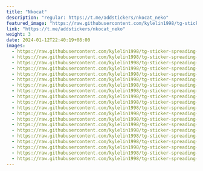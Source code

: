 ```yaml
---
title: "Nkocat"
description: "regular: https://t.me/addstickers/nkocat_neko"
featured_image: "https://raw.githubusercontent.com/kylelin1998/tg-sticker-spreading-worldwide-images/main/img/616960f5-f16e-4d17-b3f5-5f6bad682a54.jpg"
link: "https://t.me/addstickers/nkocat_neko"
weight: 3
date: 2024-01-12T22:40:19+08:00
images:
  - https://raw.githubusercontent.com/kylelin1998/tg-sticker-spreading-worldwide-images/main/img/616960f5-f16e-4d17-b3f5-5f6bad682a54.jpg
  - https://raw.githubusercontent.com/kylelin1998/tg-sticker-spreading-worldwide-images/main/img/1a304957-a05e-4108-9268-a2c4285fe02d.jpg
  - https://raw.githubusercontent.com/kylelin1998/tg-sticker-spreading-worldwide-images/main/img/08b8acd2-630a-4132-aeb6-c454fbb81394.jpg
  - https://raw.githubusercontent.com/kylelin1998/tg-sticker-spreading-worldwide-images/main/img/4eb81512-b454-4b9e-966e-8fbcf0c0bdc0.jpg
  - https://raw.githubusercontent.com/kylelin1998/tg-sticker-spreading-worldwide-images/main/img/328aa773-dbe7-40cc-bc69-c93ca2fc8508.jpg
  - https://raw.githubusercontent.com/kylelin1998/tg-sticker-spreading-worldwide-images/main/img/9ae6948f-64ee-4587-a86c-836843ba9727.jpg
  - https://raw.githubusercontent.com/kylelin1998/tg-sticker-spreading-worldwide-images/main/img/c0a12f9a-fdff-4946-9df1-ae65e57efa62.jpg
  - https://raw.githubusercontent.com/kylelin1998/tg-sticker-spreading-worldwide-images/main/img/948e2413-a3b8-4f9e-a8b0-305e073f21cb.jpg
  - https://raw.githubusercontent.com/kylelin1998/tg-sticker-spreading-worldwide-images/main/img/081a5e81-bff2-404f-919a-c94ddfcdbd74.jpg
  - https://raw.githubusercontent.com/kylelin1998/tg-sticker-spreading-worldwide-images/main/img/b480bc7a-b252-403b-8bdd-16ac8103cea0.jpg
  - https://raw.githubusercontent.com/kylelin1998/tg-sticker-spreading-worldwide-images/main/img/8f7be1a3-07b4-4ccc-9a74-59db57ac9777.jpg
  - https://raw.githubusercontent.com/kylelin1998/tg-sticker-spreading-worldwide-images/main/img/68e95625-66e9-4d14-9cbd-1c5157ae5699.jpg
  - https://raw.githubusercontent.com/kylelin1998/tg-sticker-spreading-worldwide-images/main/img/581a64a6-0e9e-459a-ac50-813f17809b52.jpg
  - https://raw.githubusercontent.com/kylelin1998/tg-sticker-spreading-worldwide-images/main/img/ad0fbe6c-b334-4ced-b0c9-2bfb55521075.jpg
  - https://raw.githubusercontent.com/kylelin1998/tg-sticker-spreading-worldwide-images/main/img/6bee6b9d-b55a-458c-a0ff-852ee0739727.jpg
  - https://raw.githubusercontent.com/kylelin1998/tg-sticker-spreading-worldwide-images/main/img/0cd5b99c-f42e-4416-86d6-6f18b65b14b3.jpg
  - https://raw.githubusercontent.com/kylelin1998/tg-sticker-spreading-worldwide-images/main/img/92af0812-0f7d-42c4-9239-aef01b653bd3.jpg
  - https://raw.githubusercontent.com/kylelin1998/tg-sticker-spreading-worldwide-images/main/img/e064a936-b685-4f57-b05b-77e9d95af1c8.jpg
  - https://raw.githubusercontent.com/kylelin1998/tg-sticker-spreading-worldwide-images/main/img/ec35d220-cefa-44bc-8393-d8f2ecce78a2.jpg
  - https://raw.githubusercontent.com/kylelin1998/tg-sticker-spreading-worldwide-images/main/img/d8e1092b-5917-42a0-a95c-30e49deba60a.jpg
---
```

